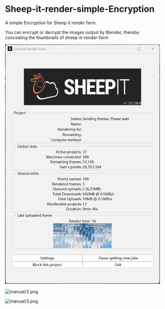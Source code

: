 # Sheep-it-render-simple-Encryption
A simple Encryption for Sheep it render farm.

You can encrypt or decrypt the images output by Blender, thereby concealing the thumbnails of sheep-it-render-farm


![manual/Preview.png](https://github.com/PhysicalMouse/Sheep-it-render-farm-simple-Encryption/blob/main/preview/Preview.png)

![manual/2.png](https://github.com/PhysicalMouse/Sheep-it-render-simple-Encryption/blob/main/manual/2.png)

![manual/3.png](https://github.com/PhysicalMouse/Sheep-it-render-simple-Encryption/blob/main/manual/3.png)
